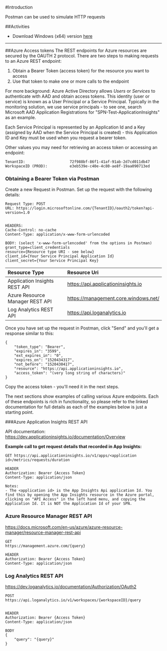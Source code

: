 #Introduction

Postman can be used to simulate HTTP requests

##Activities

- Download Windows (x64) version [here](https://dl.pstmn.io/download/latest/win64)


---
##Azure Access tokens
The REST endpoints for Azure resources are secured by the OAUTH 2 protocol. There are two steps to making requests to an Azure REST endpoint:

1) Obtain a Bearer Token (access token) for the resource you want to access
2) Use that token to make one or more calls to the endpoint

For more background:
Azure Active Directory allows _Users_ or _Services_ to authenticate with AAD and obtain access tokens. This identity (user or service) is known as a User Principal or a Service Principal. Typically in the monitoring solution, we use service principals - to see one, search Microsoft AAD Application Registrations for "SPN-Test-ApplicationInsights" as an example.

Each Service Principal is represented by an Application Id and a Key (assigned by AAD when the Service Principal is created) - this Application ID and Key must be used when you request a bearer token.

Other values you may need for retrieving an access token or accessing an endpoint:
```
TenantID:                    72f988bf-86f1-41af-91ab-2d7cd011db47
WorkspaceID (PROD):          e3eb539e-c40e-4c80-ae8f-19aa090713ed 

```
### Obtaining a Bearer Token via Postman
Create a new Request in Postman.
Set up the request with the following details:

```
Request Type: POST 
URL: https://login.microsoftonline.com/{TenantID}/oauth2/token?api-version=1.0


HEADERS:
Cache-Control: no-cache
Content-Type: application/x-www-form-urlencoded

BODY: (select 'x-www-form-urlencoded' from the options in Postman)
grant_type=client_credentials
resource={Resource type URI - see below}
client_id={Your Service Principal Application Id}
client_secret={Your Service Principal Key}

```


|Resource Type |Resource Uri |  
|:-----------|:-----------|
| Application Insights REST API| https://api.applicationinsights.io |  
| Azure Resource Manager REST API |https://management.core.windows.net/|
| Log Analytics REST API|https://api.loganalytics.io|

Once you have set up the request in Postman, click "Send" and you'll get a response similar to this:
```
{
    "token_type": "Bearer",
    "expires_in": "3599",
    "ext_expires_in": "0",
    "expires_on": "1520434317",
    "not_before": "1520430417",
    "resource": "https://api.applicationinsights.io",
    "access_token": "(very long string of characters)"
}
```

Copy the access token - you'll need it in the next steps.

The next sections show examples of calling various Azure endpoints. Each of these endpoints is rich in functionality, so please refer to the linked documentation for full details as each of the examples below is just a starting point.
 
###Azure Application Insights REST API

API documentation: <https://dev.applicationinsights.io/documentation/Overview>

**Example call to get request details that recorded in App Insights:**
```
GET https://api.applicationinsights.io/v1/apps/<application id>/metrics/requests/duration

HEADER
Authorization: Bearer {Access Token}
Content-Type: application/json

Notes: 
- The <application id> is the App Insights Api application Id. You find this by opening the App Insights resource in the Azure portal, clicking on "API Access" in the left hand menu, and copying the Application Id. It is NOT the Application Id of your SPN. 
```

### Azure Resource Manager REST API

<https://docs.microsoft.com/en-us/azure/azure-resource-manager/resource-manager-rest-api>

```
GET
https://management.azure.com/{query}

HEADER
Authorization: Bearer {Access Token}
Content-Type: application/json
```

### Log Analytics REST API
<https://dev.loganalytics.io/documentation/Authorization/OAuth2>
```
POST
https://api.loganalytics.io/v1/workspaces/{workspaceID}/query


HEADER
Authorization: Bearer {Access Token}
Content-Type: application/json

BODY
{
    "query": "{query}"
}
```





